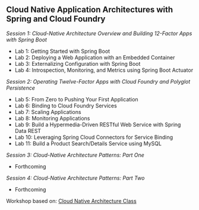 ## Cloud Native Application Architectures with Spring and Cloud Foundry


*Session 1: Cloud-Native Architecture Overview and Building 12-Factor Apps with Spring Boot*
- Lab 1: Getting Started with Spring Boot
- Lab 2: Deploying a Web Application with an Embedded Container
- Lab 3: Externalizing Configuration with Spring Boot
- Lab 4: Introspection, Monitoring, and Metrics using Spring Boot Actuator

*Session 2: Operating Twelve-Factor Apps with Cloud Foundry and Polyglot Persistence*
- Lab 5: From Zero to Pushing Your First Application
- Lab 6: Binding to Cloud Foundry Services
- Lab 7: Scaling Applications
- Lab 8: Monitoring Applications
- Lab 9: Build a Hypermedia-Driven RESTful Web Service with Spring Data REST
- Lab 10: Leveraging Spring Cloud Connectors for Service Binding
- Lab 11: Build a Product Search/Details Service using MySQL

*Session 3: Cloud-Native Architecture Patterns: Part One*
- Forthcoming

*Session 4: Cloud-Native Architecture Patterns: Part Two*
- Forthcoming


Workshop based on: [Cloud Native Architecture Class](https://github.com/mstine/CloudNativeArchitectureClass/blob/master/student_guide.adoc)
